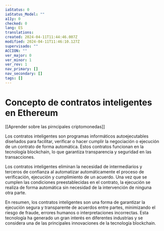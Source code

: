 ```yaml
---
iaStatus: 0
iaStatus_Model: ""
a11y: 0
checked: 0
lang: ES
translations: 
created: 2024-04-11T11:44:46.007Z
modified: 2024-04-11T11:46:10.127Z
supervisado: ""
ACCION: ""
ver_major: 0
ver_minor: 1
ver_rev: 1
nav_primary: []
nav_secondary: []
tags: []
---
```

# Concepto de contratos inteligentes en Ethereum

[[Aprender sobre las pirncipales criptomonedas]]

Los contratos inteligentes son programas informáticos autoejecutables diseñados para facilitar, verificar o hacer cumplir la negociación o ejecución de un contrato de forma automática. Estos contratos funcionan en la tecnología blockchain, lo que garantiza transparencia y seguridad en las transacciones.

Los contratos inteligentes eliminan la necesidad de intermediarios y terceros de confianza al automatizar automáticamente el proceso de verificación, ejecución y cumplimiento de un acuerdo. Una vez que se cumplen las condiciones preestablecidas en el contrato, la ejecución se realiza de forma automática sin necesidad de la intervención de ninguna otra parte.

En resumen, los contratos inteligentes son una forma de garantizar la ejecución segura y transparente de acuerdos entre partes, minimizando el riesgo de fraude, errores humanos o interpretaciones incorrectas. Esta tecnología ha generado un gran interés en diferentes industrias y se considera una de las principales innovaciones de la tecnología blockchain.
